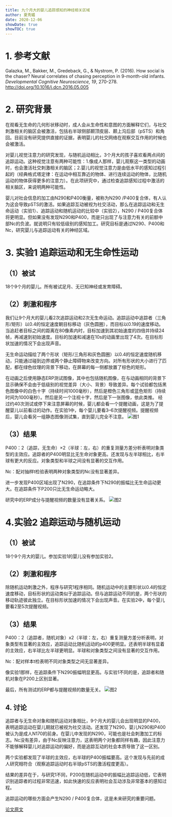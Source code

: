 ```yaml
---
title: 九个月大的婴儿追踪感知的神经相关区域
author: 夏秀媚
date: 2020-12-06
showDate: true
showTOC: true
---
```

# 1. 参考文献
Galazka, M., Bakker, M., Gredeback, G., & Nystrom, P. (2016). How social is the chaser? Neural correlates of chasing perception in 9-month-old infants. *Developmental Cognitive Neuroscience, 19*, 270-278. http://doi.org/10.1016/j.dcn.2016.05.005
# 2. 研究背景
在观看无生命的几何形状移动时，成人会从生命性和意图的方面解释它们，与社交刺激相关的脑区会被激活，包括右半球侧部颞顶皮层、颞上沟后部（pSTS）和角回。目前没有研究提供直接的证据，表明婴儿的社交网络在观察交互作用的时候也会被激活。

对婴儿视觉注意力的研究发现，与随机运动相比，3个月大的孩子喜欢看两点间的追踪运动。这种视觉注意有两种可能性：1.像成人那样，婴儿观察这一类型的动画时，也会激活社交刺激相关的脑区；2.婴儿的视觉注意力是由低水平的感知过程引起的（经典格式塔定律：在运动中相互靠近的物体、进行连续运动的物体，比随机运动的物体获得更多的注意力）。在此项研究中，通过检查追踪感知过程中激活的相关脑区，来说明两种可能性。

婴儿对社会信息的加工由N290和P400衡量，被称为N290 /P400复合体，有人认为这会导致pSTS的激活。如果追踪互动被视为社交活动，那么在追踪运动和无生命运动（实验1）、追踪运动和随机运动的比较中（实验2），N290 / P400复合体将更明显。但如果没有发现N290和P400，而是只出现了与注意力有关的前额中部Nc的负波。就说明只有较低级别的感知加工。研究目标是通过N290、P400和Nc，研究婴儿与追踪运动有关的神经区域。

# 3. 实验1 追踪运动和无生命性运动
## （1）被试
18个9个月的婴儿。所有被试足月、无已知神经或发育障碍。
## （2）刺激和程序
我们让9个月大的婴儿看2次追踪运动和2次无生命运动。追踪运动中追踪者（三角形/矩形）以0.4的恒定速度朝目标移动（灰色圆圈），而目标以0.19的速度移动。当追赶者目标之间的距离在80像素内时，目标加速到其初始速度的四倍并持续24帧，再减速到初始速度。目标的加速和减速在10s的动画里出现了4次。在目标形状加速的情况下会出现声音。

无生命运动描绘了两个形状（矩形/三角形和灰色圆圈）以0.4的恒定速度随机移动，只能通过碰到边界或两个静止障碍物来改变方向。对所有形状的大小进行了匹配，都在绿色纹理的背景下移动，在屏幕的每一侧都放置了棕色的矩形。

在动画之后使用静态ERP测试图像，其中也包括随机图像，在与动画相同的背景下显示确保不会由于低级别的视觉差异（大小、背景）导致差异。每个试验都包括黑色图像中的白色十字（持续时间1000毫秒），然后是橙色三角形或蓝色矩形（持续时间为1000毫秒）。然后是另一个注视十字，然后是下一张图像，依此类推。
经过约40次测试或停下来注意屏幕的时候，婴儿都会看一个提醒动画，这是为了提醒婴儿以前看过的动作。在实验1中，每个婴儿要看3–6次提醒视频。提醒视频后，婴儿会看另一组静态图像测试集，直到婴儿完全不注意。
![图1](../Supporting_Information/2020-12-06-XXM1-Fig-1.png)
## （3）结果
P400：2（追踪，无生命）×2（半球：左，右）的重复测量方差分析表明对象类型的主效应。追踪者的P400明显比无生命对象更高。还发现与左半球相比，右半球有更大的反应。对象类型和半球之间没有显著的交互作用。

Nc：配对抽样t检验表明两种对象类型的Nc没有显著差异。

进一步发现P400区域出现了N290，在追踪条件下N290的振幅比无生命运动更大。在追踪条件下P200只比无生命运动略大。

研究中的ERP成分与提醒视频的数量没有显著关系。
![图2](../Supporting_Information/2020-12-06-XXM1-Fig-2.png)

# 4.实验2 追踪运动与随机运动
## （1）被试
18个9个月大的婴儿。参加实验1的婴儿没有参加实验2。

## （2）刺激和程序
除随机运动刺激之外，程序与研究1程序相同。随机运动中的主要形状以0.4的恒定速度移动，目标形状的运动类似于追踪运动。但与追踪运动不同的是，两个形状的移动轨迹彼此独立。在目标形状加速的情况下会出现声音。在实验2中，每个婴儿要看2至5次提醒视频。

## （3）结果
P400：2（追踪者，随机对象）x2（半球：左，右）重复测量方差分析表明，对象类型有显著的主效应，追踪运动比随机运动的p400更明显。还表明半球有显着的主效应，右半球比左半球更明显。半球和对象类型之间没有显著的交互作用。

Nc：配对样本t检表明不同对象类型之间无显著差异。

像实验1那样，在追踪条件下N290振幅明显更高。与实验1不同的是，追踪者和随机对象在P200上区别显著。

最后，所有测试的ERP都与提醒视频的数量无关。
![图2](../Supporting_Information/2020-12-06-XXM1-Fig-3.png)
## 4. 讨论

追踪者与无生命对象和随机运动对象相比，9个月大的婴儿会出现明显的P400，表明追踪运动在婴儿期就已被视为社交活动。还发现了N290，婴儿N290和P400被认为是成人N170的前身。在婴儿中发现的N290，可能也是社会刺激加工的标志。Nc没有差异，由于Nc反映注意力，这表明两个对象都同样有趣，因此注意力不能够解释婴儿对追踪运动的偏好，而是追踪互动的社会本质导致了这一区别。

两个实验都发现了半球的主效应，右半球的P400振幅要高。这个发现与先前的成人研究相符合（观察追踪运动时右半球pSTS的激活程度更高）。

结果的差异在于，与研究1不同，P200在随机运动中的振幅比追踪运动低，它表明识别追踪者的过程非常迅速，如此快速的反应表明社会互动涉及非常基本的感知过程。

追踪运动的哪些方面会产生N290 / P400复合体，这是未来研究的重要问题。

[论文原文](../Source_Files/2020-12-06-XXM1.pdf)













